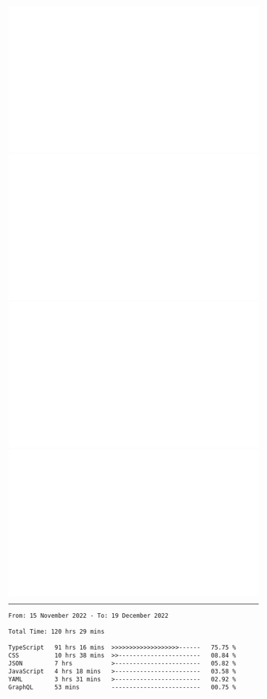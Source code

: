 <div align="center">
  
  ![](https://raw.githubusercontent.com/iaizawa0623/github-stats/master/generated/overview.svg#gh-dark-mode-only)
  ![](https://raw.githubusercontent.com/iaizawa0623/github-stats/master/generated/overview.svg#gh-light-mode-only)
  ![](https://raw.githubusercontent.com/iaizawa0623/github-stats/master/generated/languages.svg#gh-dark-mode-only)
  ![](https://raw.githubusercontent.com/iaizawa0623/github-stats/master/generated/languages.svg#gh-light-mode-only)

</div>


<!-- <a href="https://github.com/anuraghazra/github-readme-stats">
  <img src="https://github-readme-stats.vercel.app/api?username=iaizawa0623&show_icons=true&count_private=true&theme=dracula&line_height=40" />
  <img src="https://github-readme-stats.vercel.app/api/top-langs/?username=iaizawa0623&count_private=true&theme=dracula" />
</a>
 -->
***

<!--START_SECTION:waka-->

```text
From: 15 November 2022 - To: 19 December 2022

Total Time: 120 hrs 29 mins

TypeScript   91 hrs 16 mins  >>>>>>>>>>>>>>>>>>>------   75.75 %
CSS          10 hrs 38 mins  >>-----------------------   08.84 %
JSON         7 hrs           >------------------------   05.82 %
JavaScript   4 hrs 18 mins   >------------------------   03.58 %
YAML         3 hrs 31 mins   >------------------------   02.92 %
GraphQL      53 mins         -------------------------   00.75 %
```

<!--END_SECTION:waka-->
